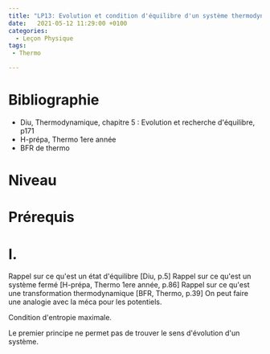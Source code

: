 ```yaml
---
title: "LP13: Evolution et condition d'équilibre d'un système thermodynamique fermé"
date:   2021-05-12 11:29:00 +0100
categories:
  - Leçon Physique
tags:
 - Thermo

---
```

# Bibliographie
* Diu, Thermodynamique, chapitre 5 : Evolution et recherche d'équilibre, p171
* H-prépa, Thermo 1ere année
* BFR de thermo
# Niveau 
# Prérequis 

# I. 
Rappel sur ce qu'est un état d'équilibre [Diu, p.5]
Rappel sur ce qu'est un système fermé [H-prépa, Thermo 1ere année, p.86]
Rappel sur ce qu'est une transformation thermodynamique [BFR, Thermo, p.39]
On peut faire une analogie avec la méca pour les potentiels.


Condition d'entropie maximale.

Le premier principe ne permet pas de trouver le sens d'évolution d'un système.
